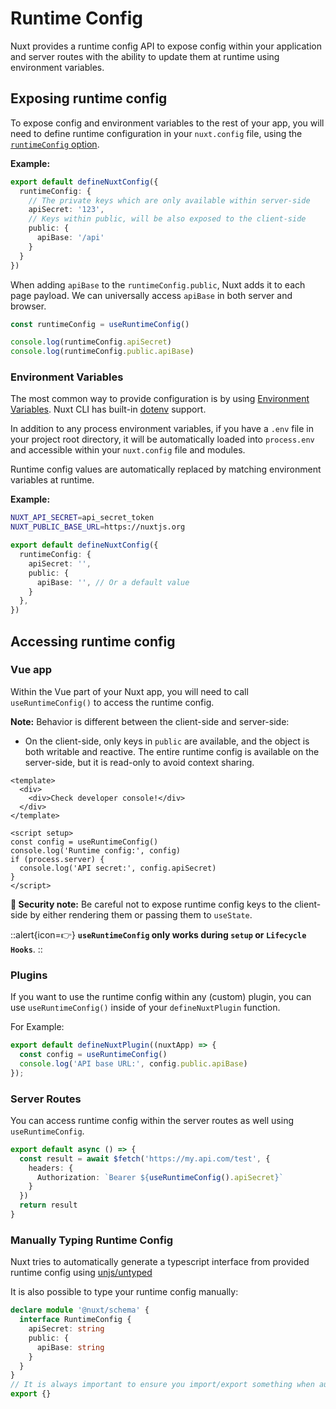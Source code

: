 # Runtime Config

Nuxt provides a runtime config API to expose config within your application and server routes with the ability to update them at runtime using environment variables.

## Exposing runtime config

To expose config and environment variables to the rest of your app, you will need to define runtime configuration in your `nuxt.config` file, using the [`runtimeConfig` option](/guide/directory-structure/nuxt.config#runtimeconfig).

**Example:**

```ts [nuxt.config.ts]
export default defineNuxtConfig({
  runtimeConfig: {
    // The private keys which are only available within server-side
    apiSecret: '123',
    // Keys within public, will be also exposed to the client-side
    public: {
      apiBase: '/api'
    }
  }
})
```

When adding `apiBase` to the `runtimeConfig.public`, Nuxt adds it to each page payload. We can universally access `apiBase` in both server and browser.

```js
const runtimeConfig = useRuntimeConfig()

console.log(runtimeConfig.apiSecret)
console.log(runtimeConfig.public.apiBase)
```

### Environment Variables

The most common way to provide configuration is by using [Environment Variables](https://medium.com/chingu/an-introduction-to-environment-variables-and-how-to-use-them-f602f66d15fa).
Nuxt CLI has built-in [dotenv](https://github.com/motdotla/dotenv) support.

In addition to any process environment variables, if you have a `.env` file in your project root directory, it will be automatically loaded into `process.env` and accessible within your `nuxt.config` file and modules.

Runtime config values are automatically replaced by matching environment variables at runtime.

**Example:**

```sh [.env]
NUXT_API_SECRET=api_secret_token
NUXT_PUBLIC_BASE_URL=https://nuxtjs.org
```

```ts [nuxt.config.ts]
export default defineNuxtConfig({
  runtimeConfig: {
    apiSecret: '',
    public: {
      apiBase: '', // Or a default value
    }
  },
})
```

## Accessing runtime config

### Vue app

Within the Vue part of your Nuxt app, you will need to call `useRuntimeConfig()` to access the runtime config.

**Note:** Behavior is different between the client-side and server-side:

- On the client-side, only keys in `public` are available, and the object is both writable and reactive.
The entire runtime config is available on the server-side, but it is read-only to avoid context sharing.

```vue
<template>
  <div>
    <div>Check developer console!</div>
  </div>
</template>

<script setup>
const config = useRuntimeConfig()
console.log('Runtime config:', config)
if (process.server) {
  console.log('API secret:', config.apiSecret)
}
</script>
```

**🛑 Security note:** Be careful not to expose runtime config keys to the client-side by either rendering them or passing them to `useState`.

::alert{icon=👉}
**`useRuntimeConfig` only works during `setup` or `Lifecycle Hooks`**.
::

### Plugins

If you want to use the runtime config within any (custom) plugin, you can use `useRuntimeConfig()` inside of your `defineNuxtPlugin` function.

For Example:

```ts
export default defineNuxtPlugin((nuxtApp) => {
  const config = useRuntimeConfig()
  console.log('API base URL:', config.public.apiBase)
});
```

### Server Routes

You can access runtime config within the server routes as well using `useRuntimeConfig`.

```ts
export default async () => {
  const result = await $fetch('https://my.api.com/test', {
    headers: {
      Authorization: `Bearer ${useRuntimeConfig().apiSecret}`
    }
  })
  return result
}
```

### Manually Typing Runtime Config

Nuxt tries to automatically generate a typescript interface from provided runtime config using [unjs/untyped](https://github.com/unjs/untyped)

It is also possible to type your runtime config manually:

```ts [index.d.ts]
declare module '@nuxt/schema' {
  interface RuntimeConfig {
    apiSecret: string
    public: {
      apiBase: string
    }
  }
}
// It is always important to ensure you import/export something when augmenting a type
export {}
```
